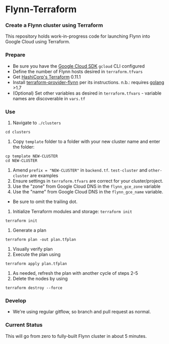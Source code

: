 # Flynn-Terraform

### Create a Flynn cluster using Terraform

This repository holds work-in-progress code for launching Flynn into Google Cloud using Terraform.
### Prepare
- Be sure you have the [Google Cloud SDK][1] `gcloud` CLI configured
- Define the number of Flynn hosts desired in `terraform.tfvars`
- Get [HashiCorp's Terraform][2] 0.11.1
- Install [terraform-provider-flynn][3] per its instructions. n.b.: requires [golang][4] >1.7
- (Optional) Set other variables as desired in `terraform.tfvars` - variable names are discoverable in `vars.tf`

### Use

1. Navigate to `./clusters`
```
cd clusters
```
1. Copy `template` folder to a folder with your new cluster name and enter the folder:
```
cp template NEW-CLUSTER
cd NEW-CLUSTER
```
1. Amend `prefix = "NEW-CLUSTER"` in `backend.tf`. `test-cluster` and `other-cluster` are examples
1. Ensure settings in `terraform.tfvars` are correct for your cluster/project.
1. Use the "zone" from Google Cloud DNS in the `flynn_gce_zone` variable
1. Use the "name" from Google Cloud DNS in the `flynn_gce_name` variable.
  - Be sure to omit the trailing dot.
1. Initialize Terraform modules and storage: `terraform init`
```
terraform init
```
1. Generate a plan
```
terraform plan -out plan.tfplan
```
1. Visually verify plan
1. Execute the plan using
```
terraform apply plan.tfplan
```
1. As needed, refresh the plan with another cycle of steps 2-5
1. Delete the nodes by using
```
terraform destroy --force
```

### Develop
- We're using regular gitflow, so branch and pull request as normal.

### Current Status

This will go from zero to fully-built Flynn cluster in about 5 minutes.


[1]: https://cloud.google.com/sdk/downloads
[2]: https://www.terraform.io/downloads.html
[3]: https://github.com/benosman/terraform-provider-flynn
[4]: https://golang.org/dl/
